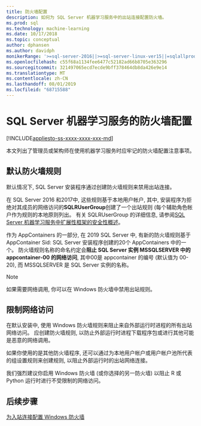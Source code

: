 ```yaml
---
title: 防火墙配置
description: 如何为 SQL Server 机器学习服务中的出站连接配置防火墙。
ms.prod: sql
ms.technology: machine-learning
ms.date: 10/17/2018
ms.topic: conceptual
author: dphansen
ms.author: davidph
monikerRange: '>=sql-server-2016||>=sql-server-linux-ver15||=sqlallproducts-allversions'
ms.openlocfilehash: c55f68a1134fee6477c52182ad66b8705e363296
ms.sourcegitcommit: 321497065ecd7ecde9bff378464db8da426e9e14
ms.translationtype: MT
ms.contentlocale: zh-CN
ms.lasthandoff: 08/01/2019
ms.locfileid: "68715588"
---
```

# <a name="firewall-configuration-for-sql-server-machine-learning-services"></a>SQL Server 机器学习服务的防火墙配置
[!INCLUDE[appliesto-ss-xxxx-xxxx-xxx-md](../../includes/appliesto-ss-xxxx-xxxx-xxx-md.md)]

本文列出了管理员或架构师在使用机器学习服务时应牢记的防火墙配置注意事项。

## <a name="default-firewall-rules"></a>默认防火墙规则

默认情况下, SQL Server 安装程序通过创建防火墙规则来禁用出站连接。

在 SQL Server 2016 和2017中, 这些规则基于本地用户帐户, 其中, 安装程序为拒绝对其成员的网络访问的**SQLRUserGroup**创建了一个出站规则 (每个辅助角色帐户作为规则的本地原则列出。 有关 SQLRUserGroup 的详细信息, 请参阅[SQL Server 机器学习服务中扩展性框架的安全性概述](../../advanced-analytics/concepts/security.md#sqlrusergroup)。

作为 AppContainers 的一部分, 在 2019 SQL Server 中, 有新的防火墙规则基于 AppContainer Sid: SQL Server 安装程序创建的20个 AppContainers 中的一个。 防火墙规则名称的命名约定会**阻止 SQL Server 实例 MSSQLSERVER 中的 appcontainer-00 的网络访问**, 其中00是 appcontainer 的编号 (默认值为 00-20), 而 MSSQLSERVER 是 SQL Server 实例的名称。

> [!Note]
> 如果需要网络调用, 你可以在 Windows 防火墙中禁用出站规则。

## <a name="restrict-network-access"></a>限制网络访问

在默认安装中, 使用 Windows 防火墙规则来阻止来自外部运行时进程的所有出站网络访问。 应创建防火墙规则, 以防止外部运行时进程下载程序包或进行其他可能是恶意的网络调用。

如果你使用的是其他防火墙程序, 还可以通过为本地用户帐户或用户帐户池所代表的组设置规则来创建规则, 以阻止外部运行时的出站网络连接。

我们强烈建议你启用 Windows 防火墙 (或你选择的另一防火墙) 以阻止 R 或 Python 运行时进行不受限制的网络访问。

## <a name="next-steps"></a>后续步骤

[为入站连接配置 Windows 防火墙](../../database-engine/configure-windows/configure-a-windows-firewall-for-database-engine-access.md)